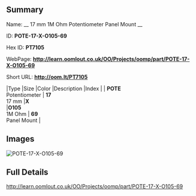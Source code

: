 

## Summary
 
Name: __ 17 mm 1M Ohm Potentiometer Panel Mount __

ID: __POTE-17-X-O105-69__

Hex ID: __PT7105__

WebPage: __http://learn.oomlout.co.uk/OO/Projects/oomp/part/POTE-17-X-O105-69__

Short URL: __http://oom.lt/PT7105__


|Type   |Size   |Color   |Description   |Index   |
| __POTE__ <br>Potentiometer  | __17__<br>17 mm   |__X__<br>    |__O105__<br>1M Ohm    | __69__<br> Panel Mount |


## Images
![POTE-17-X-O105-69](http://oomlout.com/oomp-gen/parts/POTE-17-X-O105-69/POTE-17-X-O105-69_420.jpg)

## Full Details

 http://learn.oomlout.co.uk/OO/Projects/oomp/part/POTE-17-X-O105-69

